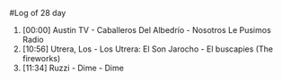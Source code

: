 #Log of 28 day

1. [00:00] Austin TV - Caballeros Del Albedrío - Nosotros Le Pusimos Radio
1. [10:56] Utrera, Los - Los Utrera: El Son Jarocho - El buscapies (The fireworks)
1. [11:34] Ruzzi - Dime - Dime
